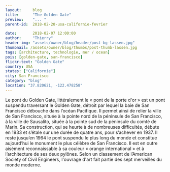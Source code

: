 ```yaml
---
layout:     blog
title:      "The Golden Gate"
preview:    "... "
parent-id:  2018-02-20-usa-californie-fevrier

date:       2018-02-07 12:00:00
author:     "Thierry"
header-img: "assets/owner/blog/header/post-bg-lassen.jpg"
thumbnail: /assets/owner/blog/thumbs/post-thumb-lassen.jpg
tags: [architecture, technologie, mer / ocean]
pois: [golden-gate, san-francisco]
flickr-text: "Golden Gate"
country: USA 
states: ["Californie"]
city: San Francisco
category: "blog"
location: "37.820621, -122.478258"
---
```


Le pont du Golden Gate, littéralement le « pont de la porte d'or » est un pont suspendu traversant le Golden Gate, détroit par lequel la baie de San Francisco débouche dans l’océan Pacifique. Il permet ainsi de relier la ville de San Francisco, située à la pointe nord de la péninsule de San Francisco, à la ville de Sausalito, située à la pointe sud de la péninsule du comté de Marin. Sa construction, qui se heurte à de nombreuses difficultés, débute en 1933 et s’étale sur une durée de quatre ans, pour s’achever en 1937. Il reste jusqu’en 1964 le pont suspendu le plus long du monde et constitue aujourd’hui le monument le plus célèbre de San Francisco. Il est en outre aisément reconnaissable à sa couleur « orange international » et à l’architecture de ses deux pylônes. Selon un classement de l’American Society of Civil Engineers, l'ouvrage d'art fait partie des sept merveilles du monde moderne.